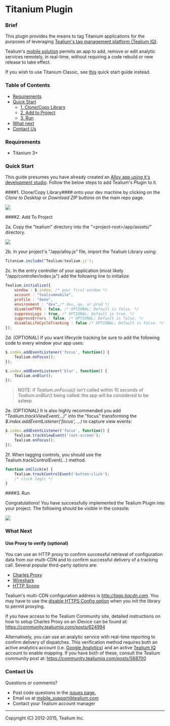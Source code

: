 Titanium Plugin
===================

### Brief ###

This plugin provides the means to tag Titanium applications for the purposes of leveraging [Tealium's tag management platform (Tealium IQ)](http://tealium.com/products/enterprise-tag-management/). 

Tealium's [mobile solution](http://tealium.com/products/enterprise-tag-management/mobile/) permits an app to add, remove or edit analytic services remotely, in real-time, without requiring a code rebuild or new release to take effect.

If you wish to use Titanium Classic, see [this](../../../wiki/Titanium-Classic-Quick-Start) quick start guide instead.

### Table of Contents ###

- [Requirements](#requirements)
- [Quick Start](#quick-start)
    - [1. Clone/Copy Library](#1-clonecopy-library)
    - [2. Add to Project](#2-add-to-project)
    - [3. Run](#3-run)
- [What next](#what-next)
- [Contact Us](#contact-us)

### Requirements ###

* Titanium 3+

### Quick Start ###

This guide presumes you have already created an [Alloy app using it's development studio](http://docs.appcelerator.com/titanium/3.0/#!/guide/Quick_Start). Follow the below steps to add Tealium's Plugin to it.  


####1. Clone/Copy Library####
onto your dev machine by clicking on the *Clone to Desktop* or *Download ZIP* buttons on the main repo page.

![](https://github.com/Tealium/titanium-plugin/wiki/images/generic_githubclone.png)

####2. Add To Project 

2a. Copy the "tealium" directory into the "&lt;project-root&gt;/app/assets/" directory.

![](https://github.com/Tealium/titanium-plugin/wiki/images/copy-alloy.png)

2b. In your project's "/app/alloy.js" file, import the Tealium Library using:

```javascript
Titanium.include(‘Tealium/tealium.js'); 
```

2c. In the entry controller of your application (most likely "/app/controller/index.js") add the following line to initialize:

```javascript
Tealium.initialize({
    window : $.index, /* your first window */
    account : "tealiummobile",
    profile : "demo",
    environment : "dev",/* dev, qa, or prod */
    disableHTTPS : false, /* OPTIONAL; Default is false. */
    suppressLogs : true, /* OPTIONAL; Default is true. */
    suppressErrors : false, /* OPTIONAL; Default is false. */
    disableLifeCycleTracking : false /* OPTIONAL; Default is false. */
}); 
```

2d. (OPTIONAL) If you want lifecycle tracking be sure to add the following code to every window your app uses:

```javascript
$.index.addEventListener('focus', function() {
    Tealium.onFocus();
});

$.index.addEventListener('blur', function() {
    Tealium.onBlur();
});
``` 

> NOTE: If *Tealium.onFocus()* isn't called within 10 seconds of *Tealium.onBlur()* being called: the app will be considered to be asleep.

2e. (OPTIONAL) It is also highly recommended you add "*Tealium.trackViewEvent(...)*" into the "focus" transforming the *$.index.addEventListener('focus', ...)* to capture view events:

```javascript
$.index.addEventListener('focus', function() {
    Tealium.trackViewEvent('root-screen');
    Tealium.onFocus();
}); 
```

2f. When tagging controls, you should use the Tealium.trackControlEvent(...) method.

```javascript
function onClick(e) {
	Tealium.trackControlEvent('button:click');
	/* click logic */
}
```

####3. Run

Congratulations! You have successfully implemented the Tealium Plugin into your project. The following should be visible in the console: 

![](https://github.com/Tealium/titanium-plugin/wiki/images/logs.png)

### What Next ###

#### Use Proxy to verify (optional)

You can use an HTTP proxy to confirm successful retrieval of configuration data from our multi-CDN and to confirm successful delivery of a tracking call. Several popular third-party options are:

- [Charles Proxy](http://www.charlesproxy.com)
- [Wireshark](http://www.wireshark.org)
- [HTTP Scoop](http://www.tuffcode.com)

Tealium's multi-CDN configuration address is *http://tags.tiqcdn.com*.  You may have to use the [disable HTTPS Config option](../../../wiki/Tealium-API#initializeconfig--object) when you init the library to permit proxying.

If you have access to the Tealium Community site, detailed instructions on how to setup Charles Proxy on an iDevice can be found at: https://community.tealiumiq.com/posts/624994

Alternatively, you can use an analytic service with real-time reporting to confirm delivery of dispatches.  This verification method requires both an active analytics account (i.e. [Google Analytics](http://www.google.com/analytics/)) and an active [Tealium IQ](http://tealium.com) account to enable mapping.  If you have both of these, consult the Tealium community post at: https://community.tealiumiq.com/posts/568700


### Contact Us ###
Questions or comments?

- Post code questions in the [issues page.](../../../issues)
- Email us at [mobile_support@tealium.com](mailto:mobile_support@tealium.com)
- Contact your Tealium account manager


--------------------------------------------

Copyright (C) 2012-2015, Tealium Inc.
